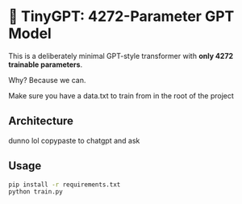 # 🧠 TinyGPT: 4272-Parameter GPT Model

This is a deliberately minimal GPT-style transformer with **only 4272 trainable parameters**.

Why? Because we can.

Make sure you have a data.txt to train from in the root of the project

## Architecture

dunno lol copypaste to chatgpt and ask

## Usage

```bash
pip install -r requirements.txt
python train.py
